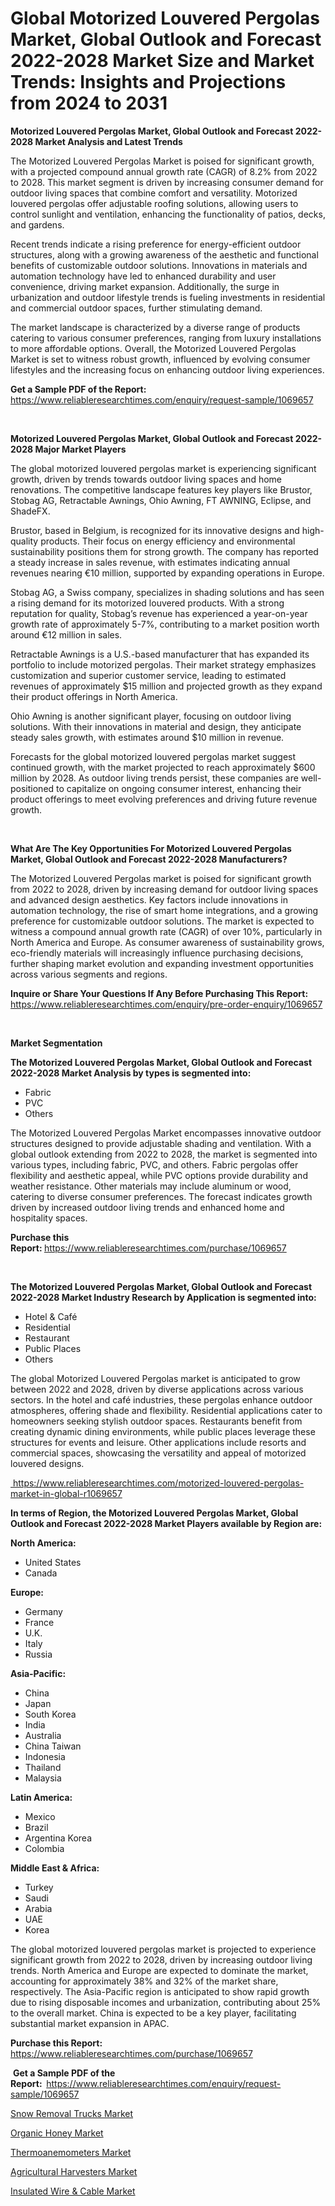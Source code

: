 <p><h1>Global Motorized Louvered Pergolas Market, Global Outlook and Forecast 2022-2028 Market Size and Market Trends: Insights and Projections from 2024 to 2031</h1></p><p><strong>Motorized Louvered Pergolas Market, Global Outlook and Forecast 2022-2028 Market Analysis and Latest Trends</strong></p>
<p><p>The Motorized Louvered Pergolas Market is poised for significant growth, with a projected compound annual growth rate (CAGR) of 8.2% from 2022 to 2028. This market segment is driven by increasing consumer demand for outdoor living spaces that combine comfort and versatility. Motorized louvered pergolas offer adjustable roofing solutions, allowing users to control sunlight and ventilation, enhancing the functionality of patios, decks, and gardens.</p><p>Recent trends indicate a rising preference for energy-efficient outdoor structures, along with a growing awareness of the aesthetic and functional benefits of customizable outdoor solutions. Innovations in materials and automation technology have led to enhanced durability and user convenience, driving market expansion. Additionally, the surge in urbanization and outdoor lifestyle trends is fueling investments in residential and commercial outdoor spaces, further stimulating demand.</p><p>The market landscape is characterized by a diverse range of products catering to various consumer preferences, ranging from luxury installations to more affordable options. Overall, the Motorized Louvered Pergolas Market is set to witness robust growth, influenced by evolving consumer lifestyles and the increasing focus on enhancing outdoor living experiences.</p></p>
<p><strong>Get a Sample PDF of the Report:&nbsp;</strong> <a href="https://www.reliableresearchtimes.com/enquiry/request-sample/1069657?utm_campaign=1486&utm_medium=2&utm_source=Github&utm_content=ia&utm_term=18102024&utm_id=motorized-louvered-pergolas-market-global-outlook-and-forecast-2022-2028">https://www.reliableresearchtimes.com/enquiry/request-sample/1069657</a></p>
<p>&nbsp;</p>
<p><strong>Motorized Louvered Pergolas Market, Global Outlook and Forecast 2022-2028 Major Market Players</strong></p>
<p><p>The global motorized louvered pergolas market is experiencing significant growth, driven by trends towards outdoor living spaces and home renovations. The competitive landscape features key players like Brustor, Stobag AG, Retractable Awnings, Ohio Awning, FT AWNING, Eclipse, and ShadeFX.</p><p>Brustor, based in Belgium, is recognized for its innovative designs and high-quality products. Their focus on energy efficiency and environmental sustainability positions them for strong growth. The company has reported a steady increase in sales revenue, with estimates indicating annual revenues nearing €10 million, supported by expanding operations in Europe.</p><p>Stobag AG, a Swiss company, specializes in shading solutions and has seen a rising demand for its motorized louvered products. With a strong reputation for quality, Stobag’s revenue has experienced a year-on-year growth rate of approximately 5-7%, contributing to a market position worth around €12 million in sales.</p><p>Retractable Awnings is a U.S.-based manufacturer that has expanded its portfolio to include motorized pergolas. Their market strategy emphasizes customization and superior customer service, leading to estimated revenues of approximately $15 million and projected growth as they expand their product offerings in North America.</p><p>Ohio Awning is another significant player, focusing on outdoor living solutions. With their innovations in material and design, they anticipate steady sales growth, with estimates around $10 million in revenue.</p><p>Forecasts for the global motorized louvered pergolas market suggest continued growth, with the market projected to reach approximately $600 million by 2028. As outdoor living trends persist, these companies are well-positioned to capitalize on ongoing consumer interest, enhancing their product offerings to meet evolving preferences and driving future revenue growth.</p></p>
<p>&nbsp;</p>
<p><strong>What Are The Key Opportunities For Motorized Louvered Pergolas Market, Global Outlook and Forecast 2022-2028 Manufacturers?</strong></p>
<p><p>The Motorized Louvered Pergolas market is poised for significant growth from 2022 to 2028, driven by increasing demand for outdoor living spaces and advanced design aesthetics. Key factors include innovations in automation technology, the rise of smart home integrations, and a growing preference for customizable outdoor solutions. The market is expected to witness a compound annual growth rate (CAGR) of over 10%, particularly in North America and Europe. As consumer awareness of sustainability grows, eco-friendly materials will increasingly influence purchasing decisions, further shaping market evolution and expanding investment opportunities across various segments and regions.</p></p>
<p><strong>Inquire or Share Your Questions If Any Before Purchasing This Report:</strong> <a href="https://www.reliableresearchtimes.com/enquiry/pre-order-enquiry/1069657?utm_campaign=1486&utm_medium=2&utm_source=Github&utm_content=ia&utm_term=18102024&utm_id=motorized-louvered-pergolas-market-global-outlook-and-forecast-2022-2028">https://www.reliableresearchtimes.com/enquiry/pre-order-enquiry/1069657</a></p>
<p>&nbsp;</p>
<p><strong>Market Segmentation</strong></p>
<p><strong>The Motorized Louvered Pergolas Market, Global Outlook and Forecast 2022-2028 Market Analysis by types is segmented into:</strong></p>
<p><ul><li>Fabric</li><li>PVC</li><li>Others</li></ul></p>
<p><p>The Motorized Louvered Pergolas Market encompasses innovative outdoor structures designed to provide adjustable shading and ventilation. With a global outlook extending from 2022 to 2028, the market is segmented into various types, including fabric, PVC, and others. Fabric pergolas offer flexibility and aesthetic appeal, while PVC options provide durability and weather resistance. Other materials may include aluminum or wood, catering to diverse consumer preferences. The forecast indicates growth driven by increased outdoor living trends and enhanced home and hospitality spaces.</p></p>
<p><strong>Purchase this Report:&nbsp;</strong><a href="https://www.reliableresearchtimes.com/purchase/1069657?utm_campaign=1486&utm_medium=2&utm_source=Github&utm_content=ia&utm_term=18102024&utm_id=motorized-louvered-pergolas-market-global-outlook-and-forecast-2022-2028">https://www.reliableresearchtimes.com/purchase/1069657</a></p>
<p>&nbsp;</p>
<p><strong>The Motorized Louvered Pergolas Market, Global Outlook and Forecast 2022-2028 Market Industry Research by Application is segmented into:</strong></p>
<p><ul><li>Hotel & Café</li><li>Residential</li><li>Restaurant</li><li>Public Places</li><li>Others</li></ul></p>
<p><p>The global Motorized Louvered Pergolas market is anticipated to grow between 2022 and 2028, driven by diverse applications across various sectors. In the hotel and café industries, these pergolas enhance outdoor atmospheres, offering shade and flexibility. Residential applications cater to homeowners seeking stylish outdoor spaces. Restaurants benefit from creating dynamic dining environments, while public places leverage these structures for events and leisure. Other applications include resorts and commercial spaces, showcasing the versatility and appeal of motorized louvered designs.</p></p>
<p><a href="https://www.reliableresearchtimes.com/motorized-louvered-pergolas-market-in-global-r1069657?utm_campaign=1486&utm_medium=2&utm_source=Github&utm_content=ia&utm_term=18102024&utm_id=motorized-louvered-pergolas-market-global-outlook-and-forecast-2022-2028">&nbsp;https://www.reliableresearchtimes.com/motorized-louvered-pergolas-market-in-global-r1069657</a></p>
<p><strong>In terms of Region, the Motorized Louvered Pergolas Market, Global Outlook and Forecast 2022-2028 Market Players available by Region are:</strong></p>
<p>
    <p> <strong> North America: </strong>
        <ul>
            <li>United States</li>
            <li>Canada</li>
        </ul>
        </p> 
    <p> <strong> Europe: </strong>
        <ul>
            <li>Germany</li>
            <li>France</li>
            <li>U.K.</li>
            <li>Italy</li>
            <li>Russia</li>
        </ul>
        </p> 
    <p> <strong> Asia-Pacific: </strong>
        <ul>
            <li>China</li>
            <li>Japan</li>
            <li>South Korea</li>
            <li>India</li>
            <li>Australia</li>
            <li>China Taiwan</li>
            <li>Indonesia</li>
            <li>Thailand</li>
            <li>Malaysia</li>
        </ul>
        </p> 
    <p> <strong> Latin America: </strong>
        <ul>
            <li>Mexico</li>
            <li>Brazil</li>
            <li>Argentina Korea</li>
            <li>Colombia</li>
        </ul>
        </p> 
    <p> <strong> Middle East & Africa: </strong>
        <ul>
            <li>Turkey</li>
            <li>Saudi</li>
            <li>Arabia</li>
            <li>UAE</li>
            <li>Korea</li>
        </ul>
    </p>
    </p>
<p><p>The global motorized louvered pergolas market is projected to experience significant growth from 2022 to 2028, driven by increasing outdoor living trends. North America and Europe are expected to dominate the market, accounting for approximately 38% and 32% of the market share, respectively. The Asia-Pacific region is anticipated to show rapid growth due to rising disposable incomes and urbanization, contributing about 25% to the overall market. China is expected to be a key player, facilitating substantial market expansion in APAC.</p></p>
<p><strong>Purchase this Report: </strong><a href="https://www.reliableresearchtimes.com/purchase/1069657?utm_campaign=1486&utm_medium=2&utm_source=Github&utm_content=ia&utm_term=18102024&utm_id=motorized-louvered-pergolas-market-global-outlook-and-forecast-2022-2028">https://www.reliableresearchtimes.com/purchase/1069657</a></p>
<p>&nbsp;<strong>Get a Sample PDF of the Report:&nbsp;&nbsp;</strong><a href="https://www.reliableresearchtimes.com/enquiry/request-sample/1069657?utm_campaign=1486&utm_medium=2&utm_source=Github&utm_content=ia&utm_term=18102024&utm_id=motorized-louvered-pergolas-market-global-outlook-and-forecast-2022-2028">https://www.reliableresearchtimes.com/enquiry/request-sample/1069657</a></p>
<p><strong></strong></p>
<p><p><a href="https://www.linkedin.com/pulse/snow-removal-trucks-market-overview-regional-outlook-competitive-znprf?utm_campaign=1486&utm_medium=2&utm_source=Github&utm_content=ia&utm_term=18102024&utm_id=motorized-louvered-pergolas-market-global-outlook-and-forecast-2022-2028">Snow Removal Trucks Market</a></p><p><a href="https://www.linkedin.com/pulse/global-organic-honey-industry-analysis-share-growth-trends-yp7gc?utm_campaign=1486&utm_medium=2&utm_source=Github&utm_content=ia&utm_term=18102024&utm_id=motorized-louvered-pergolas-market-global-outlook-and-forecast-2022-2028">Organic Honey Market</a></p><p><a href="https://www.linkedin.com/pulse/decoding-thermoanemometers-market-signals-growth-algorithms-rj5if?utm_campaign=1486&utm_medium=2&utm_source=Github&utm_content=ia&utm_term=18102024&utm_id=motorized-louvered-pergolas-market-global-outlook-and-forecast-2022-2028">Thermoanemometers Market</a></p><p><a href="https://www.linkedin.com/pulse/agricultural-harvesters-momentum-charting-137-cagr-path-m1aef?utm_campaign=1486&utm_medium=2&utm_source=Github&utm_content=ia&utm_term=18102024&utm_id=motorized-louvered-pergolas-market-global-outlook-and-forecast-2022-2028">Agricultural Harvesters Market</a></p><p><a href="https://www.linkedin.com/pulse/exploring-insulated-wire-cable-market-dynamics-revenue-analysis-wuope?utm_campaign=1486&utm_medium=2&utm_source=Github&utm_content=ia&utm_term=18102024&utm_id=motorized-louvered-pergolas-market-global-outlook-and-forecast-2022-2028">Insulated Wire & Cable Market</a></p></p>